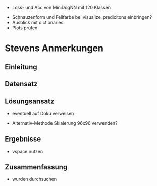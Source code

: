 <!-- * Plots der Ergebnisse anpassen bzw. updaten -->
* Loss- und Acc von MiniDogNN mit 120 Klassen
<!-- * Tabelle mit RF Hyperparametern in den Anhang, Genauigkeit und so auch? -->
<!-- * Loss und Acc Plot von MiniDogNN anpassen -->
* Schnauzenform und Fellfarbe bei visualize_predicitons einbringen?
* Ausblick mit dictionaries
* Plots prüfen

# Stevens Anmerkungen
## Einleitung
<!-- * nicht nur CNN genommen -->
<!-- * nicht unterschieden, sondern klassifiziert -->
<!-- * Satz kürzen -->
<!-- * Farbinformationen Klassifikation verbessern -->
<!-- * Weiterhin wird erörtert, wie ein vortrainiertes Netz beitragen kann oder so -->
<!-- * vielleicht kommt weg, sogar auch -->
<!-- * "gleiche" ändern -->
<!-- * unter anderem weg -->
<!-- * letzten teilsatz wegstreichen -->

## Datensatz
<!-- * Mit Dem Datenstaz -->
<!-- * minimal und maximal weg -->

## Lösungsansatz
<!-- * Strategie? -->
<!-- * Absatz? -->
<!-- * aufgrund der Verwendung von numpy arrays -->
<!-- * statt resizen reskalieren -->
<!-- * batchweise statt batchwise -->
<!-- * Scatter plots in den Anhang -->
<!-- * technische Schwierigkeiten raus -> einfach schreiben, dass auf 224x224 reresized wurde -->
* eventuell auf Doku verweisen
<!-- * fällt dies nicht ins Gewicht -->
<!-- * nebenbei raus und der Bilder auch -->
<!-- * statt CNN Architekturen -->
<!-- * da die Bilder... raus -->
<!-- * Freie Parameter Anzahl ändern -->
<!-- * um die Anzahl der freien Parameter für das FCN LAyer festzulegen -->
<!-- * Klammern bei PreBigDog -->
<!-- * schreiben, dass PreDog für 5 Klassen und PreBigDog für 120 Klassen -->
<!-- * Dazudichten: Auswirkungen auf Overtraining zu untersuchen -->
<!-- * PreLU Satz kaputt -->
<!-- * softmax ist normiert -->
<!-- * eigener Absatz -->
<!-- * nicht Anzahl Parameter reduziert, Bilduaflösung reduziert -->
<!-- * mit reshape wieder als Tensor -->
<!-- * Bilder sind normiert zwischen 0 und 1, und deswegen sigmoid, weil Output zwischen 0 und 1 -->
<!-- * Hyperparametern weglassen -->
<!-- * Cross Validation streichen -->
<!-- * Es wurden dreiSkalierungmeter optimiert, learning rate und epochen nicht, da early stopping -->
<!-- * default werte nennen -->
<!-- * Um den Informationsgehalt zu prüfen, statt wie wichtig -->
<!-- * einzelne Absätze -->
<!-- * für den gegebenen Zeitraum -->
* Alternativ-Methode Sklaierung 96x96 verwenden?

## Ergebnisse
<!-- * Dann erst MiniDogNN -->
<!-- * Hyperparamter als Einleitung mach ich nicht -->
<!-- * Folgerichtig optimiert Farbinformationen die Genauigkeit -->
<!-- * Statt Neuronale Netze Architekturen, 60% nur auf PreDog -->
<!-- * dann weg -->
<!-- * für den großen Datensatz ungefähr 1000 Bilder zu klein, deswegen verwenden -->
<!-- * möglich klein -->
<!-- * Hyperparameter weg lassen -->
<!-- * Confusion Matrix Schreibweise -->
<!-- * was für eine hohe Genauigkeit spricht -->
<!-- * noch weg -->
<!-- * beider Klassen weg -->
<!-- * alles in allem -> Zusammenfassend zeigt eine hohe Genauigkeit -->
<!-- * Prozente African Hunting Dog -->
<!-- * Nur 64 Feature aus CNN, und damit dann 120 Klassen klassifizieren -->
* vspace nutzen
<!-- * noch raus -->
<!-- * statt besser verläuft präziser oder so -->
<!-- * Random Forest ausschreiben -->
<!-- * statt 120 Klassen: Auf dem gesamten Datensatz -->
<!-- * Skalierungsproblem der Achsen -->
<!-- * Architekturen dazu schreiben -->

## Zusammenfassung
<!-- * Bildklassifikation -->
<!-- * deutliche Verbesserung der Genauigkeit -->
<!-- * Alternative Methode: Outperformed MiniDogNN, ist aber wegen zu wenig Parametern -->
<!-- den vortrainierten Netzen unterlegen -->
<!-- * Alles in allem -->
<!-- * in Sachen -->
<!-- * vermuten, dass besser -->
* wurden durchsuchen
